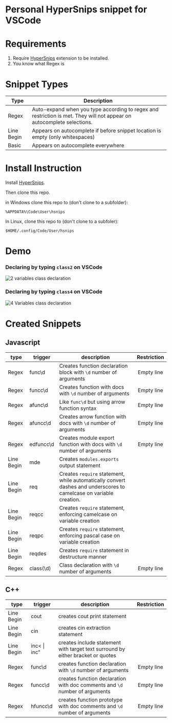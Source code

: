 # Personal HyperSnips snippet for VSCode

# Requirements

1. Require [HyperSnips](https://marketplace.visualstudio.com/items?itemName=draivin.hsnips) extension to be installed.
2. You know what Regex is

# Snippet Types

| Type       | Description                                                                                                           |
| ---------- | --------------------------------------------------------------------------------------------------------------------- |
| Regex      | Auto-expand when you type according to regex and restriction is met. They will not appear on autocomplete selections. |
| Line Begin | Appears on autocomplete if before snippet location is empty (only whitespaces)                                        |
| Basic      | Appears on autocomplete everywhere                                                                                    |

# Install Instruction

Install [HyperSnips](https://marketplace.visualstudio.com/items?itemName=draivin.hsnips).

Then clone this repo.

in Windows clone this repo to (don't clone to a subfolder):

```
%APPDATA%\Code\User\hsnips
```

In Linux, clone this repo to (don't clone to a subfoler):

```url
$HOME/.config/Code/User/hsnips
```

# Demo

### Declaring by typing `class2` on VSCode

![2 variables class declaration](https://i.imgur.com/KB8cckh.gif)

### Declaring by typing `class4` on VSCode

![4 Variables class declaration](https://i.imgur.com/wsNfRhj.gif)

# Created Snippets

## Javascript

| type       | trigger   | description                                                                                                        | Restriction |
| ---------- | --------- | ------------------------------------------------------------------------------------------------------------------ | :---------: |
| Regex      | func\d    | Creates function declaration block with `\d` number of arguments                                                   | Empty line  |
| Regex      | funcc\d   | Creates function with docs with `\d` number of arguments                                                           | Empty line  |
| Regex      | afunc\d   | Like `func\d` but using arrow function syntax                                                                      | Empty line  |
| Regex      | afuncc\d  | Creates arrow function with docs with `\d` number of arguments                                                     | Empty line  |
| Regex      | edfuncc\d | Creates module export function with docs with `\d` number of arguments                                             | Empty line  |
| Line Begin | mde       | Creates `modules.exports` output statement                                                                         |             |
| Line Begin | req       | Creates `require` statement, while automatically convert dashes and underscores to camelcase on variable creation. |             |
| Line Begin | reqcc     | Creates `require` statement, enforcing camelcase on variable creation                                              |             |
| Line Begin | reqpc     | Creates `require` statement, enforcing pascal case on variable creation                                            |             |
| Line Begin | reqdes    | Creates `require` statement in destructure manner                                                                  |             |
| Regex      | class(\d) | Class declaration with `\d` number of arguments                                                                    | Empty line  |

## C++

| type       | trigger      | description                                                                     | Restriction |
| ---------- | ------------ | ------------------------------------------------------------------------------- | :---------: |
| Line Begin | cout         | creates cout print statement                                                    |             |
| Line Begin | cin          | creates cin extraction statement                                                |             |
| Line Begin | inc< \| inc" | creates include statement with target text surround by either bracket or quotes |             |
| Regex      | func\d       | creates function declaration with `\d` number of arguments                      | Empty line  |
| Regex      | funcc\d      | creates function declaration with doc comments and `\d` number of arguments     | Empty line  |
| Regex      | hfuncc\d     | creates function prototype with doc comments and `\d` number of arguments       | Empty line  |
